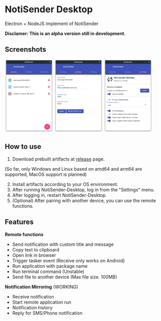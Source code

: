 # NotiSender Desktop
Electron + NodeJS implement of NotiSender

__Disclamer: This is an alpha version still in development.__

## Screenshots
<img src="https://github.com/choiman1559/NotiSender-Desktop/blob/master/docs/Screenshot_1.png"  width="30%" height="40%"> <img src="https://github.com/choiman1559/NotiSender-Desktop/blob/master/docs/Screenshot_2.png"  width="30%" height="40%"> <img src="https://github.com/choiman1559/NotiSender-Desktop/blob/master/docs/Screenshot_3.png"  width="30%" height="40%">

## How to use
1. Download prebuilt artifacts at [release](https://github.com/choiman1559/NotiSender-Desktop/releases/latest) page.

(So far, only Windows and Linux based on amd64 and arm64 are supported, MacOS support is planned)

2. Install artifacts according to your OS environment.
3. After running NotiSender-Desktop, log in from the "Settings" menu.
4. After logging in, restart NotiSender-Desktop.
5. (Optional) After pairing with another device, you can use the remote functions.

## Features
 __Remote functions__
 - Send notification with custom title and message
 - Copy text to clipboard
 - Open link in browser
 - Trigger tasker event (Receive only works on Android)
 - Run application with package name
 - Run terminal command (Unstable)
 - Send file to another device (Max file size. 100MB)
 
 __Notification Mirroring__ (WORKING)
 - Receive notification
 - Start remote application run
 - Notification history
 - Reply for SMS/Phone notification
